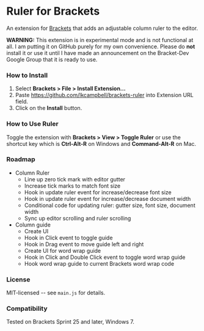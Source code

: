 # Ruler for Brackets
An extension for [Brackets](https://github.com/adobe/brackets/) that adds
an adjustable column ruler to the editor.

**WARNING:** This extension is in experimental mode and is not functional
at all. I am putting it on GitHub purely for my own convenience.  Please
do **not** install it or use it until I have made an announcement on the
Bracket-Dev Google Group that it is ready to use.

### How to Install
1. Select **Brackets > File > Install Extension...**
2. Paste https://github.com/lkcampbell/brackets-ruler
into Extension URL field.
3. Click on the **Install** button.

### How to Use Ruler
Toggle the extension with **Brackets > View > Toggle Ruler** or use the
shortcut key which is **Ctrl-Alt-R** on Windows and **Command-Alt-R** on Mac.

### Roadmap
* Column Ruler
    * Line up zero tick mark with editor gutter
    * Increase tick marks to match font size
    * Hook in update ruler event for increase/decrease font size
    * Hook in update ruler event for increase/decrease document width
    * Conditional code for updating ruler: gutter size, font size, document width
    * Sync up editor scrolling and ruler scrolling
* Column guide
    * Create UI
    * Hook in Click event to toggle guide
    * Hook in Drag event to move guide left and right
    * Create UI for word wrap guide
    * Hook in Click and Double Click event to toggle word wrap guide
    * Hook word wrap guide to current Brackets word wrap code

### License
MIT-licensed -- see `main.js` for details.

### Compatibility
Tested on Brackets Sprint 25 and later, Windows 7.
